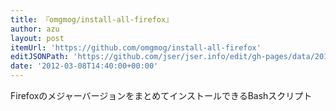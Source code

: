 ```yaml
---
title: 『omgmog/install-all-firefox』
author: azu
layout: post
itemUrl: 'https://github.com/omgmog/install-all-firefox'
editJSONPath: 'https://github.com/jser/jser.info/edit/gh-pages/data/2012/03/index.json'
date: '2012-03-08T14:40:00+00:00'
---
```

FirefoxのメジャーバージョンをまとめてインストールできるBashスクリプト

